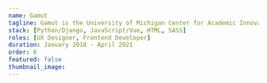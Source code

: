 ```yaml
---
name: Gamut
tagline: Gamut is the University of Michigan Center for Academic Innovation's suite of LTI-powered online learning tools.
stack: [Python/Django, JavaScript/Vue, HTML, SASS]
roles: [UX Designer, Frontend Developer]
duration: January 2018 - April 2021
order: 6
featured: false
thumbnail_image:
---
```

